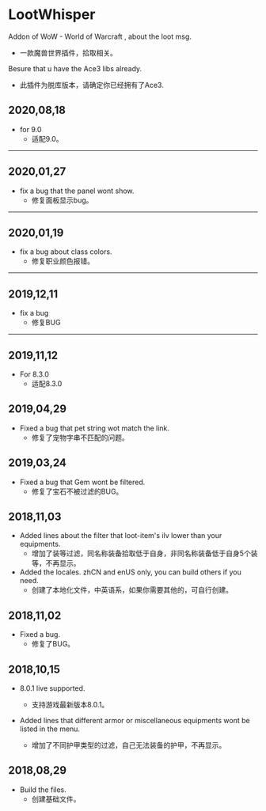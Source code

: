 # LootWhisper

Addon of WoW - World of Warcraft , about the loot msg.
  * 一款魔兽世界插件，拾取相关。

Besure that u have the Ace3 libs already.
  * 此插件为脱库版本，请确定你已经拥有了Ace3.

2020,08,18
-----
  * for 9.0
    * 适配9.0。
-----

2020,01,27
-----
  * fix a bug that the panel wont show.
    * 修复面板显示bug。
-----

2020,01,19
-----
  * fix a bug about class colors.
    * 修复职业颜色报错。
-----

2019,12,11
-----
  * fix a bug
    * 修复BUG
    
-----
2019,11,12
-----
  * For 8.3.0
    * 适配8.3.0
    
2019,04,29
-----
  * Fixed a bug that pet string wot match the link.
    * 修复了宠物字串不匹配的问题。
    
2019,03,24
-----
  * Fixed a bug that Gem wont be filtered.
    * 修复了宝石不被过滤的BUG。

2018,11,03
-----
* Added lines about the filter that loot-item's ilv lower than your equipments.
  * 增加了装等过滤，同名称装备拾取低于自身，非同名称装备低于自身5个装等，不再显示。
* Added the locales. zhCN and enUS only, you can build others if you need.
  * 创建了本地化文件，中英语系，如果你需要其他的，可自行创建。

2018,11,02
-----
  * Fixed a bug.
    * 修复了BUG。

2018,10,15
-----
  * 8.0.1 live supported.
    * 支持游戏最新版本8.0.1。

  * Added lines that different armor or miscellaneous equipments wont be listed in the menu. 
    * 增加了不同护甲类型的过滤，自己无法装备的护甲，不再显示。

2018,08,29 
-----
  * Build the files.
    * 创建基础文件。
